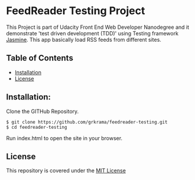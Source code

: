 # FeedReader Testing Project

This Project is part of Udacity Front End Web Developer Nanodegree and it demonstrate 'test driven development (TDD)' using  Testing framework [Jasmine](http://jasmine.github.io/). This app basically load RSS feeds from different sites.

## Table of Contents

- [Installation](#Installation)
- [License](#License)

## Installation:

Clone the GITHub Repository.

```
$ git clone https://github.com/grkrama/feedreader-testing.git
$ cd feedreader-testing
```
Run index.html to open the site in your browser.


## License
This repository is covered under the [MIT License](LICENSE)
